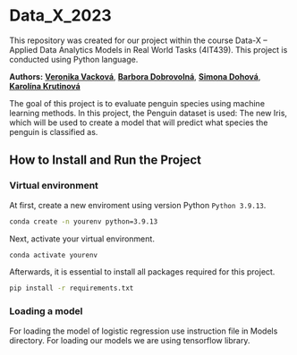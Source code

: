# Data_X_2023

This repository was created for our project within the course Data-X – Applied Data Analytics Models in Real World Tasks (4IT439). This project is conducted using Python language. 

**Authors:** [**Veronika Vacková**](https://www.linkedin.com/in/veronika-vera-vackova/), [**Barbora Dobrovolná**](https://www.linkedin.com/in/dobrovolnab/), [**Simona Dohová**](https://www.linkedin.com/in/simona-dohov%C3%A1-182427153/), [**Karolína Krutinová**](https://www.linkedin.com/in/karol%C3%ADna-krutinov%C3%A1/)

The goal of this project is to evaluate penguin species using machine learning methods.
In this project, the Penguin dataset is used: The new Iris, which will be used to create a model that will predict what species the penguin is classified as. 

## How to Install and Run the Project
### Virtual environment
At first, create a new enviroment using version Python  `Python 3.9.13`.

```bash
conda create -n yourenv python=3.9.13
```
Next, activate your virtual environment.

```bash
conda activate yourenv
```
Afterwards, it is essential to install all packages required for this project.

```bash
pip install -r requirements.txt
```
### Loading a model
For loading the model of logistic regression use instruction file in Models directory. For loading our models we are using tensorflow library.

